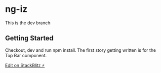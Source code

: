 # ng-iz

This is the dev branch

## Getting Started

Checkout, dev and run npm install.
The first story getting written is for the Top Bar component.

[Edit on StackBlitz ⚡️](https://stackblitz.com/edit/angular-zgnzzr-3qwj2q)
